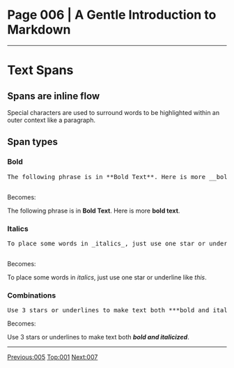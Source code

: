 # Page 006 | A Gentle Introduction to Markdown
***

# Text Spans

## Spans are inline flow

Special characters are used to surround words to be highlighted within an outer
context like a paragraph.

## Span types

### Bold

<pre>
The following phrase is in **Bold Text**. Here is more __bold text__.

</pre>

Becomes:

The following phrase is in **Bold Text**. Here is more __bold text__.

### Italics

<pre>
To place some words in _italics_, just use one star or underline like *this*.

</pre>

Becomes:

To place some words in _italics_, just use one star or underline like *this*.

### Combinations

<pre>
Use 3 stars or underlines to make text both ***bold and italicized***.
</pre>

Becomes:


Use 3 stars or underlines to make text both ***bold and italicized***.


***

[Previous:005](005-blocks.md) [Top:001](001-intro_bio.md) [Next:007](007-lists.md)
